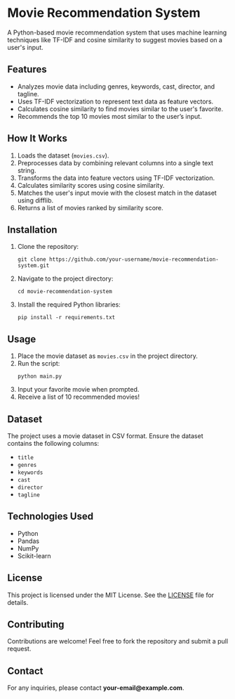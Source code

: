 <!DOCTYPE html>
<html lang="en">
<head>
    <meta charset="UTF-8">
    <meta name="viewport" content="width=device-width, initial-scale=1.0">
    <title>Movie Recommendation System</title>
</head>
<body>
    <h1>Movie Recommendation System</h1>
    <p>A Python-based movie recommendation system that uses machine learning techniques like TF-IDF and cosine similarity to suggest movies based on a user's input.</p>
    <h2>Features</h2>
    <ul>
        <li>Analyzes movie data including genres, keywords, cast, director, and tagline.</li>
        <li>Uses TF-IDF vectorization to represent text data as feature vectors.</li>
        <li>Calculates cosine similarity to find movies similar to the user's favorite.</li>
        <li>Recommends the top 10 movies most similar to the user’s input.</li>
    </ul>
    <h2>How It Works</h2>
    <ol>
        <li>Loads the dataset (<code>movies.csv</code>).</li>
        <li>Preprocesses data by combining relevant columns into a single text string.</li>
        <li>Transforms the data into feature vectors using TF-IDF vectorization.</li>
        <li>Calculates similarity scores using cosine similarity.</li>
        <li>Matches the user's input movie with the closest match in the dataset using difflib.</li>
        <li>Returns a list of movies ranked by similarity score.</li>
    </ol>
    <h2>Installation</h2>
    <ol>
        <li>Clone the repository:
            <pre><code>git clone https://github.com/your-username/movie-recommendation-system.git</code></pre>
        </li>
        <li>Navigate to the project directory:
            <pre><code>cd movie-recommendation-system</code></pre>
        </li>
        <li>Install the required Python libraries:
            <pre><code>pip install -r requirements.txt</code></pre>
        </li>
    </ol>
    <h2>Usage</h2>
    <ol>
        <li>Place the movie dataset as <code>movies.csv</code> in the project directory.</li>
        <li>Run the script:
            <pre><code>python main.py</code></pre>
        </li>
        <li>Input your favorite movie when prompted.</li>
        <li>Receive a list of 10 recommended movies!</li>
    </ol>
    <h2>Dataset</h2>
    <p>The project uses a movie dataset in CSV format. Ensure the dataset contains the following columns:</p>
    <ul>
        <li><code>title</code></li>
        <li><code>genres</code></li>
        <li><code>keywords</code></li>
        <li><code>cast</code></li>
        <li><code>director</code></li>
        <li><code>tagline</code></li>
    </ul>
    <h2>Technologies Used</h2>
    <ul>
        <li>Python</li>
        <li>Pandas</li>
        <li>NumPy</li>
        <li>Scikit-learn</li>
    </ul>
    <h2>License</h2>
    <p>This project is licensed under the MIT License. See the <a href="LICENSE">LICENSE</a> file for details.</p>
    <h2>Contributing</h2>
    <p>Contributions are welcome! Feel free to fork the repository and submit a pull request.</p>
    <h2>Contact</h2>
    <p>For any inquiries, please contact <strong>your-email@example.com</strong>.</p>
</body>
</html>
